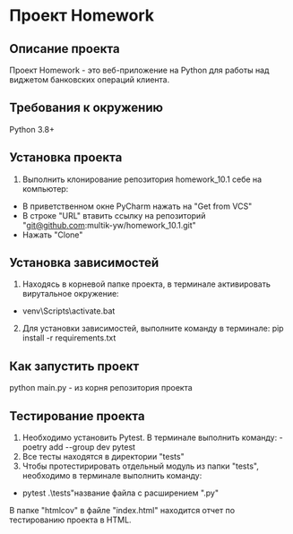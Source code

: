 # Проект Homework

## Описание проекта 
Проект Homework - это веб-приложение на Python для работы над виджетом банковских операций клиента.

## Требования к окружению 
Python 3.8+

## Установка проекта 
1. Выполнить клонирование репозитория homework_10.1 себе на компьютер:
- В приветственном окне PyCharm нажать на "Get from VCS"
- В строке "URL" втавить ссылку на репозиторий "git@github.com:multik-yw/homework_10.1.git"
- Нажать "Clone"

## Установка зависимостей 
1. Находясь в корневой папке проекта, в терминале активировать вирутальное окружение:
- venv\Scripts\activate.bat
2. Для установки зависимостей, выполните команду в терминале:
pip install -r requirements.txt

## Как запустить проект 
python main.py - из корня репозитория проекта 

## Тестирование проекта
1. Необходимо установить Pytest. В терминале выполнить команду:
 -poetry add --group dev pytest
2. Все тесты находятся в директории "tests"
3. Чтобы протестирировать отдельный модуль из папки "tests", необходимо в терминале выполнить команду:
 - pytest .\tests\"название файла с расширением ".py"

В папке "htmlcov" в файле "index.html" находится отчет по тестированию проекта в HTML.
